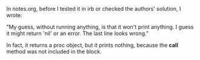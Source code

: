 In notes.org, before I tested it in irb or checked the authors' solution, I wrote:

"My guess, without running anything, is that it won't print anything. I guess it might return 'nil' or an error. The last line looks wrong."

In fact, it returns a proc object, but it prints nothing, because the **call** method was not included in the block.
